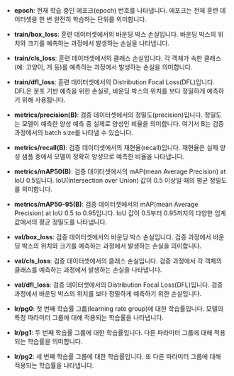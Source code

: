 - **epoch**:
  현재 학습 중인 에포크(epoch) 번호를 나타냅니다. 에포크는 전체 훈련 데이터셋을 한 번 완전히 학습하는 단위를 의미합니다.

- **train/box_loss**:
  훈련 데이터셋에서의 바운딩 박스 손실입니다. 바운딩 박스의 위치와 크기를 예측하는 과정에서 발생하는 손실을 나타냅니다.

- **train/cls_loss**:
  훈련 데이터셋에서의 클래스 손실입니다. 각 객체가 속한 클래스(예: 고양이, 개 등)를 예측하는 과정에서 발생하는 손실을 의미합니다.

- **train/dfl_loss**:
  훈련 데이터셋에서의 Distribution Focal Loss(DFL)입니다. DFL은 분포 기반 예측을 위한 손실로, 바운딩 박스의 위치를 보다 정밀하게 예측하기 위해 사용됩니다.

- **metrics/precision(B)**:
  검증 데이터셋에서의 정밀도(precision)입니다. 정밀도는 모델이 예측한 양성 예측 중 실제로 양성인 비율을 의미합니다. 여기서 B는 검증 과정에서의 batch size를 나타낼 수 있습니다.

- **metrics/recall(B)**:
  검증 데이터셋에서의 재현율(recall)입니다. 재현율은 실제 양성 샘플 중에서 모델이 정확히 양성으로 예측한 비율을 나타냅니다.

- **metrics/mAP50(B)**:
  검증 데이터셋에서의 mAP(mean Average Precision) at IoU 0.5입니다. IoU(Intersection over Union) 값이 0.5 이상일 때의 평균 정밀도를 의미합니다.

- **metrics/mAP50-95(B)**:
  검증 데이터셋에서의 mAP(mean Average Precision) at IoU 0.5 to 0.95입니다. IoU 값이 0.5부터 0.95까지의 다양한 임계값에서의 평균 정밀도를 나타냅니다.

- **val/box_loss**:
  검증 데이터셋에서의 바운딩 박스 손실입니다. 검증 과정에서 바운딩 박스의 위치와 크기를 예측하는 과정에서 발생하는 손실을 의미합니다.

- **val/cls_loss**:
  검증 데이터셋에서의 클래스 손실입니다. 검증 과정에서 각 객체의 클래스를 예측하는 과정에서 발생하는 손실을 나타냅니다.

- **val/dfl_loss**:
  검증 데이터셋에서의 Distribution Focal Loss(DFL)입니다. 검증 과정에서 바운딩 박스의 위치를 보다 정밀하게 예측하기 위한 손실입니다.

- **lr/pg0**:
  첫 번째 학습률 그룹(learning rate group)에 대한 학습률입니다. 모델의 특정 파라미터 그룹에 대해 적용되는 학습률을 나타냅니다.

- **lr/pg1**:
  두 번째 학습률 그룹에 대한 학습률입니다. 다른 파라미터 그룹에 대해 적용되는 학습률을 의미합니다.

- **lr/pg2**:
  세 번째 학습률 그룹에 대한 학습률입니다. 또 다른 파라미터 그룹에 대해 적용되는 학습률을 나타냅니다.
